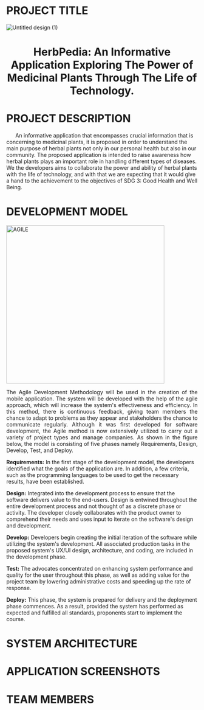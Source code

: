 # PROJECT TITLE

![Untitled design (1)](https://github.com/cortezjoseph/ADET_FINALPROJ/assets/114766731/73cadf64-732c-41e8-b55e-e078eab4e59b)

**<h1 align="center">HerbPedia: An Informative Application Exploring The Power of Medicinal Plants Through The Life of Technology.</h1>**

# PROJECT DESCRIPTION
&nbsp;&nbsp;&nbsp;&nbsp;&nbsp; An informative application that encompasses crucial information that is concerning to medicinal plants, it is proposed in order to understand the main purpose of herbal plants not only in our personal health but also in our community. The proposed application is intended to raise awareness how herbal plants plays an important role in handling different types of diseases. We the developers aims to collaborate the power and ability of herbal plants with the life of technology, and with that we are expecting that it would give a hand to the achievement to the objectives of SDG 3: Good Health and Well Being. 

# DEVELOPMENT MODEL

<img width="416" alt="AGILE" src="https://github.com/cortezjoseph/ADET_FINALPROJ/assets/114508743/3dcecb7d-273e-4bcf-a03e-7d476de7fadb">

<p align="justify"> The Agile Development Methodology will be used in the creation of the mobile application. The system will be developed with the help of the agile approach, which will increase the system's effectiveness and efficiency. In this method, there is continuous feedback, giving team members the chance to adapt to problems as they appear and stakeholders the chance to communicate regularly. Although it was first developed for software development, the Agile method is now extensively utilized to carry out a variety of project types and manage companies. As shown in the figure below, the model is consisting of five phases namely Requirements, Design, Develop, Test, and Deploy.

**Requirements:** In the first stage of the development model, the developers identified what the goals of the application are. In addition, a few criteria, such as the programming languages to be used to get the necessary results, have been established.

**Design:** Integrated into the development process to ensure that the software delivers value to the end-users. Design is entwined throughout the entire development process and not thought of as a discrete phase or activity. The developer closely collaborates with the product owner to comprehend their needs and uses input to iterate on the software's design and development.

**Develop:** Developers begin creating the initial iteration of the software while utilizing the system's development. All associated production tasks in the proposed system's UX/UI design, architecture, and coding, are included in the development phase.

**Test:** The advocates concentrated on enhancing system performance and quality for the user throughout this phase, as well as adding value for the project team by lowering administrative costs and speeding up the rate of response.

**Deploy:** This phase, the system is prepared for delivery and the deployment phase commences. As a result, provided the system has performed as expected and fulfilled all standards, proponents start to implement the course.

# SYSTEM ARCHITECTURE

# APPLICATION SCREENSHOTS

# TEAM MEMBERS


